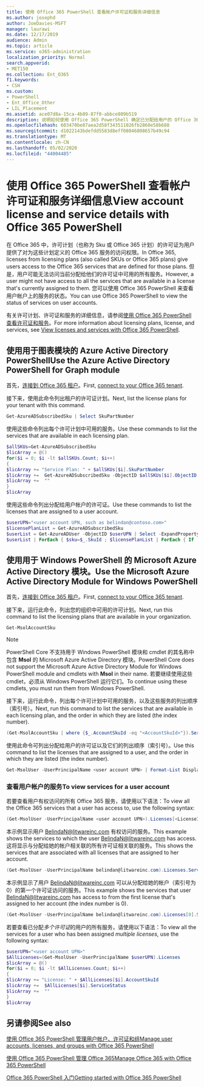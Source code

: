 ```yaml
---
title: 使用 Office 365 PowerShell 查看帐户许可证和服务详细信息
ms.author: josephd
author: JoeDavies-MSFT
manager: laurawi
ms.date: 12/17/2019
audience: Admin
ms.topic: article
ms.service: o365-administration
localization_priority: Normal
search.appverid:
- MET150
ms.collection: Ent_O365
f1.keywords:
- CSH
ms.custom:
- PowerShell
- Ent_Office_Other
- LIL_Placement
ms.assetid: ace07d8a-15ca-4b89-87f0-abbce809b519
description: 说明如何使用 Office 365 PowerShell 确定已分配给用户的 Office 365 服务。
ms.openlocfilehash: 603470be87aea2d58f343511026fb2860e58b688
ms.sourcegitcommit: d1022143bdefdd5583d8eff08046808657b49c94
ms.translationtype: MT
ms.contentlocale: zh-CN
ms.lasthandoff: 05/02/2020
ms.locfileid: "44004485"
---
```

# <a name="view-account-license-and-service-details-with-office-365-powershell"></a><span data-ttu-id="1f236-103">使用 Office 365 PowerShell 查看帐户许可证和服务详细信息</span><span class="sxs-lookup"><span data-stu-id="1f236-103">View account license and service details with Office 365 PowerShell</span></span>

<span data-ttu-id="1f236-104">在 Office 365 中，许可计划（也称为 Sku 或 Office 365 计划）的许可证为用户提供了对为这些计划定义的 Office 365 服务的访问权限。</span><span class="sxs-lookup"><span data-stu-id="1f236-104">In Office 365, licenses from licensing plans (also called SKUs or Office 365 plans) give users access to the Office 365 services that are defined for those plans.</span></span> <span data-ttu-id="1f236-105">但是，用户可能无法访问当前分配给他们的许可证中可用的所有服务。</span><span class="sxs-lookup"><span data-stu-id="1f236-105">However, a user might not have access to all the services that are available in a license that's currently assigned to them.</span></span> <span data-ttu-id="1f236-106">您可以使用 Office 365 PowerShell 来查看用户帐户上的服务的状态。</span><span class="sxs-lookup"><span data-stu-id="1f236-106">You can use Office 365 PowerShell to view the status of services on user accounts.</span></span> 

<span data-ttu-id="1f236-107">有关许可计划、许可证和服务的详细信息，请参阅[使用 Office 365 PowerShell 查看许可证和服务](view-licenses-and-services-with-office-365-powershell.md)。</span><span class="sxs-lookup"><span data-stu-id="1f236-107">For more information about licensing plans, license, and services, see [View licenses and services with Office 365 PowerShell](view-licenses-and-services-with-office-365-powershell.md).</span></span>

## <a name="use-the-azure-active-directory-powershell-for-graph-module"></a><span data-ttu-id="1f236-108">使用用于图表模块的 Azure Active Directory PowerShell</span><span class="sxs-lookup"><span data-stu-id="1f236-108">Use the Azure Active Directory PowerShell for Graph module</span></span>

<span data-ttu-id="1f236-109">首先，[连接到 Office 365 租户](connect-to-office-365-powershell.md#connect-with-the-azure-active-directory-powershell-for-graph-module)。</span><span class="sxs-lookup"><span data-stu-id="1f236-109">First, [connect to your Office 365 tenant](connect-to-office-365-powershell.md#connect-with-the-azure-active-directory-powershell-for-graph-module).</span></span>
  
<span data-ttu-id="1f236-110">接下来，使用此命令列出租户的许可证计划。</span><span class="sxs-lookup"><span data-stu-id="1f236-110">Next, list the license plans for your tenant with this command.</span></span>

```powershell
Get-AzureADSubscribedSku | Select SkuPartNumber
```

<span data-ttu-id="1f236-111">使用这些命令列出每个许可计划中可用的服务。</span><span class="sxs-lookup"><span data-stu-id="1f236-111">Use these commands to list the services that are available in each licensing plan.</span></span>

```powershell
$allSKUs=Get-AzureADSubscribedSku
$licArray = @()
for($i = 0; $i -lt $allSKUs.Count; $i++)
{
$licArray += "Service Plan: " + $allSKUs[$i].SkuPartNumber
$licArray +=  Get-AzureADSubscribedSku -ObjectID $allSKUs[$i].ObjectID | Select -ExpandProperty ServicePlans
$licArray +=  ""
}
$licArray
```

<span data-ttu-id="1f236-112">使用这些命令列出分配给用户帐户的许可证。</span><span class="sxs-lookup"><span data-stu-id="1f236-112">Use these commands to list the licenses that are assigned to a user account.</span></span>

```powershell
$userUPN="<user account UPN, such as belindan@contoso.com>"
$licensePlanList = Get-AzureADSubscribedSku
$userList = Get-AzureADUser -ObjectID $userUPN | Select -ExpandProperty AssignedLicenses | Select SkuID 
$userList | ForEach { $sku=$_.SkuId ; $licensePlanList | ForEach { If ( $sku -eq $_.ObjectId.substring($_.ObjectId.length - 36, 36) ) { Write-Host $_.SkuPartNumber } } }
```

## <a name="use-the-microsoft-azure-active-directory-module-for-windows-powershell"></a><span data-ttu-id="1f236-113">使用用于 Windows PowerShell 的 Microsoft Azure Active Directory 模块。</span><span class="sxs-lookup"><span data-stu-id="1f236-113">Use the Microsoft Azure Active Directory Module for Windows PowerShell</span></span>

<span data-ttu-id="1f236-114">首先，[连接到 Office 365 租户](connect-to-office-365-powershell.md#connect-with-the-microsoft-azure-active-directory-module-for-windows-powershell)。</span><span class="sxs-lookup"><span data-stu-id="1f236-114">First, [connect to your Office 365 tenant](connect-to-office-365-powershell.md#connect-with-the-microsoft-azure-active-directory-module-for-windows-powershell).</span></span>

<span data-ttu-id="1f236-115">接下来，运行此命令，列出您的组织中可用的许可计划。</span><span class="sxs-lookup"><span data-stu-id="1f236-115">Next, run this command to list the licensing plans that are available in your organization.</span></span> 

```powershell
Get-MsolAccountSku
```
>[!Note]
><span data-ttu-id="1f236-116">PowerShell Core 不支持用于 Windows PowerShell 模块和 cmdlet 的其名称中包含 **Msol** 的 Microsoft Azure Active Directory 模块。</span><span class="sxs-lookup"><span data-stu-id="1f236-116">PowerShell Core does not support the Microsoft Azure Active Directory Module for Windows PowerShell module and cmdlets with **Msol** in their name.</span></span> <span data-ttu-id="1f236-117">若要继续使用这些 cmdlet，必须从 Windows PowerShell 运行它们。</span><span class="sxs-lookup"><span data-stu-id="1f236-117">To continue using these cmdlets, you must run them from Windows PowerShell.</span></span>
>

<span data-ttu-id="1f236-118">接下来，运行此命令，列出每个许可计划中可用的服务，以及这些服务的列出顺序（索引号）。</span><span class="sxs-lookup"><span data-stu-id="1f236-118">Next, run this command to list the services that are available in each licensing plan, and the order in which they are listed (the index number).</span></span>

```powershell
(Get-MsolAccountSku | where {$_.AccountSkuId -eq "<AccountSkuId>"}).ServiceStatus
```
  
<span data-ttu-id="1f236-119">使用此命令可列出分配给用户的许可证以及它们的列出顺序（索引号）。</span><span class="sxs-lookup"><span data-stu-id="1f236-119">Use this command to list the licenses that are assigned to a user, and the order in which they are listed (the index number).</span></span>

```powershell
Get-MsolUser -UserPrincipalName <user account UPN> | Format-List DisplayName,Licenses
```

### <a name="to-view-services-for-a-user-account"></a><span data-ttu-id="1f236-120">查看用户帐户的服务</span><span class="sxs-lookup"><span data-stu-id="1f236-120">To view services for a user account</span></span>

<span data-ttu-id="1f236-121">若要查看用户有权访问的所有 Office 365 服务，请使用以下语法：</span><span class="sxs-lookup"><span data-stu-id="1f236-121">To view all the Office 365 services that a user has access to, use the following syntax:</span></span>
  
```powershell
(Get-MsolUser -UserPrincipalName <user account UPN>).Licenses[<LicenseIndexNumber>].ServiceStatus
```

<span data-ttu-id="1f236-122">本示例显示用户 BelindaN@litwareinc.com 有权访问的服务。</span><span class="sxs-lookup"><span data-stu-id="1f236-122">This example shows the services to which the user BelindaN@litwareinc.com has access.</span></span> <span data-ttu-id="1f236-123">这将显示与分配给她的帐户相关联的所有许可证相关联的服务。</span><span class="sxs-lookup"><span data-stu-id="1f236-123">This shows the services that are associated with all licenses that are assigned to her account.</span></span>
  
```powershell
(Get-MsolUser -UserPrincipalName belindan@litwareinc.com).Licenses.ServiceStatus
```

<span data-ttu-id="1f236-124">本示例显示了用户 BelindaN@litwareinc.com 可以从分配给她的帐户（索引号为0）的第一个许可证访问的服务。</span><span class="sxs-lookup"><span data-stu-id="1f236-124">This example shows the services that user BelindaN@litwareinc.com has access to from the first license that's assigned to her account (the index number is 0).</span></span>
  
```powershell
(Get-MsolUser -UserPrincipalName belindan@litwareinc.com).Licenses[0].ServiceStatus
```

<span data-ttu-id="1f236-125">若要查看已分配*多个许可证*的用户的所有服务，请使用以下语法：</span><span class="sxs-lookup"><span data-stu-id="1f236-125">To view all the services for a user who has been assigned *multiple licenses*, use the following syntax:</span></span>

```powershell
$userUPN="<user account UPN>"
$AllLicenses=(Get-MsolUser -UserPrincipalName $userUPN).Licenses
$licArray = @()
for($i = 0; $i -lt $AllLicenses.Count; $i++)
{
$licArray += "License: " + $AllLicenses[$i].AccountSkuId
$licArray +=  $AllLicenses[$i].ServiceStatus
$licArray +=  ""
}
$licArray
```
 
## <a name="see-also"></a><span data-ttu-id="1f236-126">另请参阅</span><span class="sxs-lookup"><span data-stu-id="1f236-126">See also</span></span>

[<span data-ttu-id="1f236-127">使用 Office 365 PowerShell 管理用户帐户、许可证和组</span><span class="sxs-lookup"><span data-stu-id="1f236-127">Manage user accounts, licenses, and groups with Office 365 PowerShell</span></span>](manage-user-accounts-and-licenses-with-office-365-powershell.md)
  
[<span data-ttu-id="1f236-128">使用 Office 365 PowerShell 管理 Office 365</span><span class="sxs-lookup"><span data-stu-id="1f236-128">Manage Office 365 with Office 365 PowerShell</span></span>](manage-office-365-with-office-365-powershell.md)
  
[<span data-ttu-id="1f236-129">Office 365 PowerShell 入门</span><span class="sxs-lookup"><span data-stu-id="1f236-129">Getting started with Office 365 PowerShell</span></span>](getting-started-with-office-365-powershell.md)

